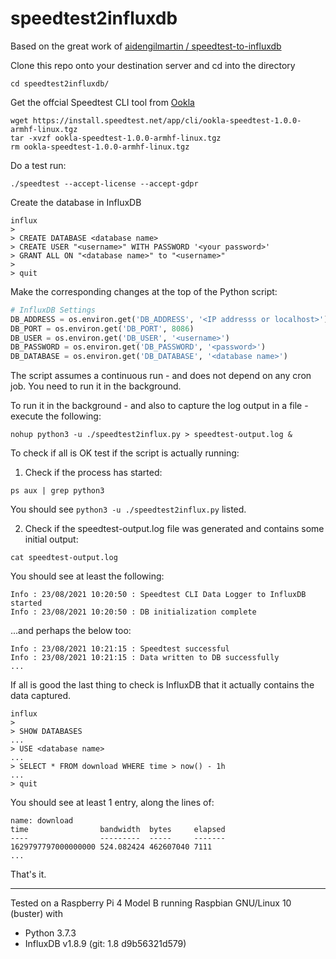 # speedtest2influxdb

Based on the great work of [aidengilmartin / speedtest-to-influxdb](https://github.com/aidengilmartin/speedtest-to-influxdb) 

Clone this repo onto your destination server and cd into the directory

```shell
cd speedtest2influxdb/
```

Get the offcial Speedtest CLI tool from [Ookla](https://www.speedtest.net/apps/cli)

```shell
wget https://install.speedtest.net/app/cli/ookla-speedtest-1.0.0-armhf-linux.tgz
tar -xvzf ookla-speedtest-1.0.0-armhf-linux.tgz
rm ookla-speedtest-1.0.0-armhf-linux.tgz
```
Do a test run:

```shell
./speedtest --accept-license --accept-gdpr
```

Create the database in InfluxDB

```shell
influx
>
> CREATE DATABASE <database name>
> CREATE USER "<username>" WITH PASSWORD '<your password>'
> GRANT ALL ON "<database name>" to "<username>"
> 
> quit
```

Make the corresponding changes at the top of the Python script:

```Python
# InfluxDB Settings
DB_ADDRESS = os.environ.get('DB_ADDRESS', '<IP addresss or localhost>')
DB_PORT = os.environ.get('DB_PORT', 8086)
DB_USER = os.environ.get('DB_USER', '<username>')
DB_PASSWORD = os.environ.get('DB_PASSWORD', '<password>')
DB_DATABASE = os.environ.get('DB_DATABASE', '<database name>')
```

The script assumes a continuous run - and does not depend on any cron job. You need to run it in the background.

To run it in the background - and also to capture the log output in a file - execute the following:

```shell
nohup python3 -u ./speedtest2influx.py > speedtest-output.log &
```

To check if all is OK test if the script is actually running:

1. Check if the process has started:

```shell
ps aux | grep python3
```
You should see `python3 -u ./speedtest2influx.py` listed.

2. Check if the speedtest-output.log file was generated and contains some initial output:

```shell
cat speedtest-output.log
```

You should see at least the following:

```
Info : 23/08/2021 10:20:50 : Speedtest CLI Data Logger to InfluxDB started
Info : 23/08/2021 10:20:50 : DB initialization complete
```

...and perhaps the below too:

```
Info : 23/08/2021 10:21:15 : Speedtest successful
Info : 23/08/2021 10:21:15 : Data written to DB successfully
...
```

If all is good the last thing to check is InfluxDB that it actually contains the data captured.

```shell
influx
>
> SHOW DATABASES
...
> USE <database name>
...
> SELECT * FROM download WHERE time > now() - 1h
...
> quit
```

You should see at least 1 entry, along the lines of:

```
name: download
time                bandwidth  bytes     elapsed
----                ---------  -----     -------
1629797797000000000 524.082424 462607040 7111
...
```

That's it.

---

Tested on a Raspberry Pi 4 Model B running Raspbian GNU/Linux 10 (buster) with
- Python 3.7.3
- InfluxDB v1.8.9 (git: 1.8 d9b56321d579)